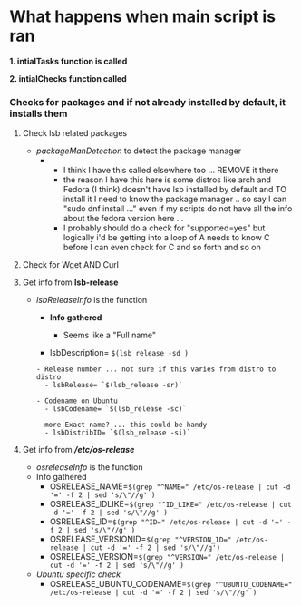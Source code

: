 # What happens when main script is ran 

**1. intialTasks function is called**

**2. intialChecks function called**

### Checks for packages and if not already installed by default, it installs them
1. Check lsb related packages
    - *packageManDetection* to detect the package manager
      - * I think I have this called elsewhere too ... REMOVE it there
        - the reason I have this here is some distros like arch and Fedora (I think) doesn't have lsb installed by default and TO install it I need to know the package manager .. so say I can "sudo dnf install ..." even if my scripts do not have all the info about the fedora version here ... 
        - I probably should do a check for "supported=yes" but logically i'd be getting into a loop of A needs to know C before I can even check for C and so forth and so on 

2. Check for Wget AND Curl 

3.  Get info from **lsb-release** 
    - *lsbReleaseInfo* is the function
        
        - **Info gathered**
        
          -  Seems like a "Full name"
         - lsbDescription= `$(lsb_release -sd )`
        
          - Release number ... not sure if this varies from distro to distro
            - lsbRelease= `$(lsb_release -sr)`
        
          - Codename on Ubuntu
            - lsbCodename= `$(lsb_release -sc)`
        
          - more Exact name? ... this could be handy
            - lsbDistribID= `$(lsb_release -si)`
        


4.  Get info from ***/etc/os-release*** 
    - *osreleaseInfo* is the function
    - Info gathered 
      -  OSRELEASE_NAME=`$(grep "^NAME=" /etc/os-release | cut -d '=' -f 2 | sed 's/\"//g' )`
      - OSRELEASE_IDLIKE=`$(grep "^ID_LIKE=" /etc/os-release | cut -d '=' -f 2 | sed 's/\"//g' )`
      - OSRELEASE_ID=`$(grep "^ID=" /etc/os-release | cut -d '=' -f 2 | sed 's/\"//g' )`
      - OSRELEASE_VERSIONID=`$(grep "^VERSION_ID=" /etc/os-release | cut -d '=' -f 2 | sed 's/\"//g')`
      - OSRELEASE_VERSION=`$(grep "^VERSION=" /etc/os-release | cut -d '=' -f 2 | sed 's/\"//g' )`
    - *Ubuntu specific check*
      - OSRELEASE_UBUNTU_CODENAME=`$(grep "^UBUNTU_CODENAME="  /etc/os-release | cut -d '=' -f 2 | sed 's/\"//g' )`